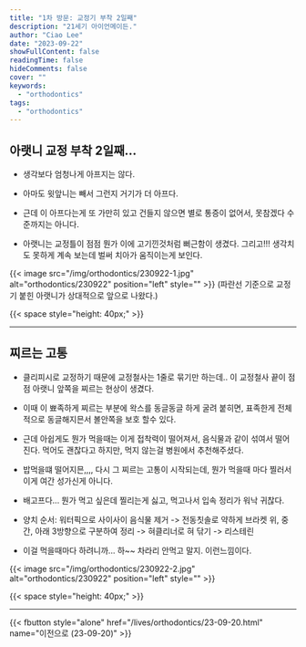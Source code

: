 ```yaml
---
title: "1차 방문: 교정기 부착 2일째"
description: "21세기 아이언메이든."
author: "Ciao Lee"
date: "2023-09-22"
showFullContent: false
readingTime: false
hideComments: false
cover: ""
keywords:
  - "orthodontics"
tags:
  - "orthodontics"
---
```


## 아랫니 교정 부착 2일째...

* 생각보다 엄청나게 아프지는 않다.

* 아마도 윗앞니는 빼서 그런지 거기가 더 아프다.

* 근데 이 아프다는게 또 가만히 있고 건들지 않으면 별로 통증이 없어서, 못참겠다 수준까지는 아니다.

* 아랫니는 교정틀이 점점 뭔가 이에 고기낀것처럼 뻐근함이 생겼다. 그리고!!! 생각치도 못하게 계속 보는데 벌써 치아가 움직이는게 보인다.

{{< image src="/img/orthodontics/230922-1.jpg"
alt="orthodontics/230922"
position="left"
style="" >}}
(파란선 기준으로 교정기 붙힌 아랫니가 상대적으로 앞으로 나왔다.)


{{< space style="height: 40px;" >}}

---


## 찌르는 고통

* 클리피시로 교정하기 때문에 교정철사는 1줄로 묶기만 하는데.. 이 교정철사 끝이 점점 아랫니 앞쪽을 찌르는 현상이 생겼다.

* 이때 이 뾰족하게 찌르는 부분에 왁스를 동글동글 하게 굴려 붙히면, 표족한게 전체적으로 동글해지믄서 볼안쪽을 보호 할수 있다.

* 근데 아쉽게도 뭔가 먹을때는 이게 접착력이 떨어져서, 음식물과 같이 섞여서 떨어진다. 먹어도 괜찮다고 하지만, 먹지 않는걸 병원에서 추천해주셨다.

* 밥먹을떄 떨어지믄,,,, 다시 그 찌르는 고통이 시작되는데, 뭔가 먹을때 마다 찔러서 이게 여간 성가신게 아니다.

* 배고프다... 뭔가 먹고 싶은데 찔리는게 싫고, 먹고나서 입속 정리가 워낙 귀찮다.

* 양치 순서: 워터픽으로 사이사이 음식물 제거 -> 전동칫솔로 약하게 브라켓 위, 중간, 아래 3방향으로 구분하여 정리 -> 혀클리너로 혀 닦기 -> 리스테린

* 이걸 먹을때마다 하려니까... 하~~ 차라리 안먹고 말지. 이런느낌이다.

{{< image src="/img/orthodontics/230922-2.jpg"
alt="orthodontics/230922"
position="left"
style="" >}}



{{< space style="height: 40px;" >}}

---

{{< fbutton style="alone" href="/lives/orthodontics/23-09-20.html" name="이전으로 (23-09-20)" >}}
